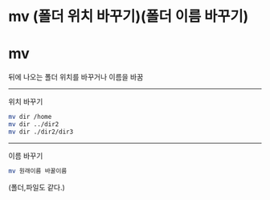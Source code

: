 # mv (폴더 위치 바꾸기)(폴더 이름 바꾸기)

# mv

뒤에 나오는 폴더 위치를 바꾸거나 이름을 바꿈

---

위치 바꾸기

```bash
mv dir /home
mv dir ../dir2
mv dir ./dir2/dir3
```

---

이름 바꾸기

```bash
mv 원래이름 바꿀이름
```

(폴더,파일도 같다.)